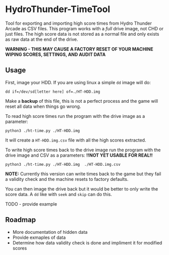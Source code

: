 # HydroThunder-TimeTool
Tool for exporting and importing high score times from Hydro Thunder Arcade as CSV files. This program works with a *full* drive image, not CHD or just files. The high score data is not stored as a normal file and only exists as raw data at the end of the drive.

**WARNING - THIS MAY CAUSE A FACTORY RESET OF YOUR MACHINE WIPING SCORES, SETTINGS, AND AUDIT DATA**

## Usage

First, image your HDD. If you are using linux a simple `dd` image will do:
```
dd if=/dev/sd[letter here] of=./HT-HDD.img
```
Make a **backup** of this file, this is not a perfect process and the game will reset all data when things go wrong.

To read high score times run the program with the drive image as a parameter:
```
python3 ./ht-time.py ./HT-HDD.img
```

It will create a `HT-HDD.img.csv` file with all the high scores extracted.

To write high score times back to the drive image run the program with the drive image and CSV as a parameters:
**!!NOT YET USABLE FOR REAL!!**
```
python3 ./ht-time.py ./HT-HDD.img  ./HT-HDD.img.csv
```
**NOTE:** Currently this version can write times back to the game but they fail a validity check and the machine resets to factory defaults.

You can then image the drive back but it would be better to only write the score data. A `dd` like with `seek` and `skip` can do this.

TODO - provide example

## Roadmap
 - More documentation of hidden data
 - Provide exmaples of data
 - Determine how data validity check is done and impliment it for modified scores
